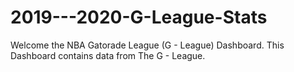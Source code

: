 # 2019---2020-G-League-Stats
Welcome the NBA Gatorade League (G - League) Dashboard. This Dashboard contains data from The G - League.

